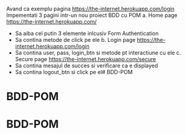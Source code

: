 Avand ca exemplu pagina https://the-internet.herokuapp.com/login
Impementati 3 pagini intr-un nou proiect BDD cu POM
a. Home page https://the-internet.herokuapp.com/
- Sa aiba cel putin 3 elemente inlcusiv Form Authentication
- Sa contina metode de click pe ele
b. Login page https://the-internet.herokuapp.com/login
- Sa contina user, pass, login_btn si metode pt interactiune cu ele
c. Secure page https://the-internet.herokuapp.com/secure
- Sa contina mesajul de succes si verificare ca e displayed
- Sa contina logout_btn si click pe el# BDD-POM
# BDD-POM
# BDD-POM
